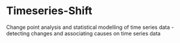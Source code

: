 # Timeseries-Shift
Change point analysis and statistical modelling of time series data - detecting changes and associating causes on time series data

